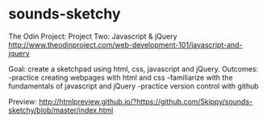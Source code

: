 # sounds-sketchy

The Odin Project: Project Two: Javascript & jQuery
http://www.theodinproject.com/web-development-101/javascript-and-jquery

Goal: create a sketchpad using html, css, javascript and jQuery.
Outcomes: 
-practice creating webpages with html and css
-familiarize with the fundamentals of javascript and jQuery
-practice version control with github

Preview: http://htmlpreview.github.io/?https://github.com/5kippy/sounds-sketchy/blob/master/index.html
